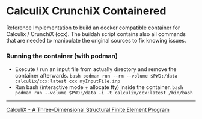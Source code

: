 # CalculiX CrunchiX Containered
Reference Implementation to build an docker compatible container for Calculix / CrunchiX (ccx).
The buildah script contains also all commands that are needed to manipulate the original sources to fix knowing issues.

### Running the container (with podman)
 - Execute / run an input file from actually directory and remove the container afterwards.
 ```bash podman run --rm --volume $PWD:/data calculix/ccx:latest ccx myInputFile.inp ```
 - Run bash (interactive mode + allocate tty) inside the container.
 ```bash podman run --volume $PWD:/data -i -t calculix/ccx:latest /bin/bash ```


***
[CalculiX - A Three-Dimensional Structural Finite Element Program](http://www.calculix.de/)
